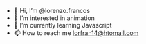 - 👋 Hi, I’m @lorenzo.francos
- 👀 I’m interested in animation
- 🌱 I’m currently learning Javascript
- 📫 How to reach me lorfran14@htomail.com

<!---
Lfrancos/Lfrancos is a ✨ special ✨ repository because its `README.md` (this file) appears on your GitHub profile.
You can click the Preview link to take a look at your changes.
--->

